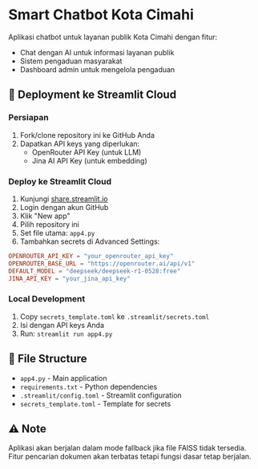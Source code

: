 # Smart Chatbot Kota Cimahi

Aplikasi chatbot untuk layanan publik Kota Cimahi dengan fitur:
- Chat dengan AI untuk informasi layanan publik
- Sistem pengaduan masyarakat
- Dashboard admin untuk mengelola pengaduan

## 🚀 Deployment ke Streamlit Cloud

### Persiapan
1. Fork/clone repository ini ke GitHub Anda
2. Dapatkan API keys yang diperlukan:
   - OpenRouter API Key (untuk LLM)
   - Jina AI API Key (untuk embedding)

### Deploy ke Streamlit Cloud
1. Kunjungi [share.streamlit.io](https://share.streamlit.io)
2. Login dengan akun GitHub
3. Klik "New app"
4. Pilih repository ini
5. Set file utama: `app4.py`
6. Tambahkan secrets di Advanced Settings:

```toml
OPENROUTER_API_KEY = "your_openrouter_api_key"
OPENROUTER_BASE_URL = "https://openrouter.ai/api/v1"
DEFAULT_MODEL = "deepseek/deepseek-r1-0528:free"
JINA_API_KEY = "your_jina_api_key"
```

### Local Development
1. Copy `secrets_template.toml` ke `.streamlit/secrets.toml`
2. Isi dengan API keys Anda
3. Run: `streamlit run app4.py`

## 📁 File Structure
- `app4.py` - Main application
- `requirements.txt` - Python dependencies
- `.streamlit/config.toml` - Streamlit configuration
- `secrets_template.toml` - Template for secrets

## ⚠️ Note
Aplikasi akan berjalan dalam mode fallback jika file FAISS tidak tersedia. Fitur pencarian dokumen akan terbatas tetapi fungsi dasar tetap berjalan.
